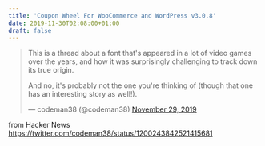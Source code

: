 ```yaml
---
title: 'Coupon Wheel For WooCommerce and WordPress v3.0.8'
date: 2019-11-30T02:08:00+01:00
draft: false
---
```


> This is a thread about a font that's appeared in a lot of video games over the years, and how it was surprisingly challenging to track down its true origin.  
>   
> And no, it's probably not the one you're thinking of (though that one has an interesting story as well!).
> 
> — codeman38 (@codeman38) [November 29, 2019](https://twitter.com/codeman38/status/1200243842521415681?ref_src=twsrc%5Etfw)

  
  
from Hacker News https://twitter.com/codeman38/status/1200243842521415681